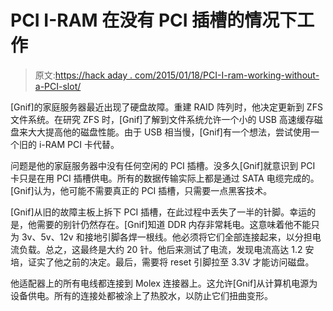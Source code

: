 # PCI I-RAM 在没有 PCI 插槽的情况下工作

> 原文:[https://hack aday . com/2015/01/18/PCI-I-ram-working-without-a-PCI-slot/](https://hackaday.com/2015/01/18/pci-i-ram-working-without-a-pci-slot/)

[Gnif]的家庭服务器最近出现了硬盘故障。重建 RAID 阵列时，他决定更新到 ZFS 文件系统。在研究 ZFS 时，[Gnif]了解到文件系统允许一个小的 USB 高速缓存磁盘来大大提高他的磁盘性能。由于 USB 相当慢，[Gnif]有一个想法，尝试使用一个旧的 i-RAM PCI 卡代替。

问题是他的家庭服务器中没有任何空闲的 PCI 插槽。没多久[Gnif]就意识到 PCI 卡只是在用 PCI 插槽供电。所有的数据传输实际上都是通过 SATA 电缆完成的。[Gnif]认为，他可能不需要真正的 PCI 插槽，只需要一点黑客技术。

[Gnif]从旧的故障主板上拆下 PCI 插槽，在此过程中丢失了一半的针脚。幸运的是，他需要的别针仍然存在。[Gnif]知道 DDR 内存非常耗电。这意味着他不能只为 3v、5v、12v 和接地引脚各焊一根线。他必须将它们全部连接起来，以分担电流负载。总之，这最终是大约 20 针。他后来测试了电流，发现电流高达 1.2 安培，证实了他之前的决定。最后，需要将 reset 引脚拉至 3.3V 才能访问磁盘。

他适配器上的所有电线都连接到 Molex 连接器上。这允许[Gnif]从计算机电源为设备供电。所有的连接处都被涂上了热胶水，以防止它们扭曲变形。